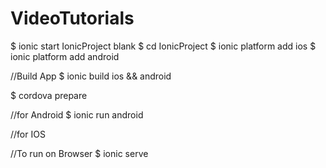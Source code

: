 # VideoTutorials

$ ionic start IonicProject blank
$ cd IonicProject
$ ionic platform add ios
$ ionic platform add android

//Build App
$ ionic build ios && android

$ cordova prepare

//for Android
$ ionic run android

//for IOS



//To run on Browser 
$ ionic serve







